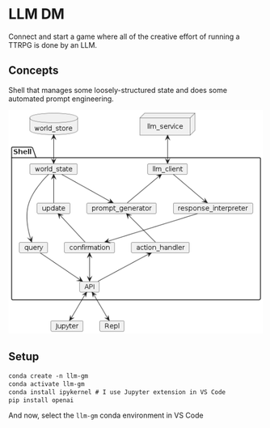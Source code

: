 # LLM DM

Connect and start a game where all of the creative effort
of running a TTRPG is done by an LLM.

## Concepts

Shell that manages some loosely-structured state and does
some automated prompt engineering.

![Architecture](./out/arch/arch.png)

## Setup

``` shell
conda create -n llm-gm
conda activate llm-gm
conda install ipykernel # I use Jupyter extension in VS Code
pip install openai
```

And now, select the `llm-gm` conda environment in VS Code